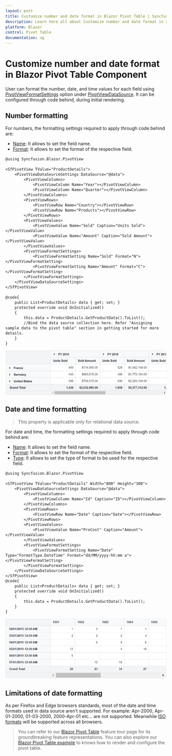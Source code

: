 ```yaml
---
layout: post
title: Customize number and date format in Blazor Pivot Table | Syncfusion
description: Learn here all about Customize number and date format in Syncfusion Blazor Pivot Table component and more.
platform: Blazor
control: Pivot Table
documentation: ug
---
```


# Customize number and date format in Blazor Pivot Table Component

User can format the number, date, and time values for each field using [PivotViewFormatSettings](https://help.syncfusion.com/cr/blazor/Syncfusion.Blazor.PivotView.PivotViewFilterSettings.html) option under [PivotViewDataSource](https://help.syncfusion.com/cr/blazor/Syncfusion.Blazor.PivotView.PivotViewDataSourceSettings-1.html). It can be configured through code behind, during initial rendering.

## Number formatting

For numbers, the formatting settings required to apply through code behind are:

* [Name](https://help.syncfusion.com/cr/blazor/Syncfusion.Blazor.PivotView.PivotViewFormatSetting.html#Syncfusion_Blazor_PivotView_PivotViewFormatSetting_Name): It allows to set the field name.
* [Format](https://help.syncfusion.com/cr/blazor/Syncfusion.Blazor.PivotView.PivotViewFormatSetting.html#Syncfusion_Blazor_PivotView_PivotViewFormatSetting_Format): It allows to set the format of the respective field.

```cshtml
@using Syncfusion.Blazor.PivotView

<SfPivotView TValue="ProductDetails">
    <PivotViewDataSourceSettings DataSource="@data">
        <PivotViewColumns>
            <PivotViewColumn Name="Year"></PivotViewColumn>
            <PivotViewColumn Name="Quarter"></PivotViewColumn>
        </PivotViewColumns>
        <PivotViewRows>
            <PivotViewRow Name="Country"></PivotViewRow>
            <PivotViewRow Name="Products"></PivotViewRow>
        </PivotViewRows>
        <PivotViewValues>
            <PivotViewValue Name="Sold" Caption="Units Sold"></PivotViewValue>
            <PivotViewValue Name="Amount" Caption="Sold Amount"></PivotViewValue>
        </PivotViewValues>
        <PivotViewFormatSettings>
            <PivotViewFormatSetting Name="Sold" Format="N"></PivotViewFormatSetting>
            <PivotViewFormatSetting Name="Amount" Format="C"></PivotViewFormatSetting>
        </PivotViewFormatSettings>
    </PivotViewDataSourceSettings>
</SfPivotView>

@code{
    public List<ProductDetails> data { get; set; }
    protected override void OnInitialized()
    {
        this.data = ProductDetails.GetProductData().ToList();
        //Bind the data source collection here. Refer "Assigning sample data to the pivot table" section in getting started for more details.
    }
}

```

![Number Formatting in Blazor PivotTable](images/blazor-pivottable-number-formatting.png)

## Date and time formatting

> This property is applicable only for relational data source.

For date and time, the formatting settings required to apply through code behind are:

* [Name](https://help.syncfusion.com/cr/blazor/Syncfusion.Blazor.PivotView.PivotViewFormatSetting.html#Syncfusion_Blazor_PivotView_PivotViewFormatSetting_Name): It allows to set the field name.
* [Format](https://help.syncfusion.com/cr/blazor/Syncfusion.Blazor.PivotView.PivotViewFormatSetting.html#Syncfusion_Blazor_PivotView_PivotViewFormatSetting_Format): It allows to set the format of the respective field.
* [Type](https://help.syncfusion.com/cr/blazor/Syncfusion.Blazor.PivotView.PivotViewFormatSetting.html#Syncfusion_Blazor_PivotView_PivotViewFormatSetting_Type): It allows to set the type of format to be used for the respective field.

```cshtml
@using Syncfusion.Blazor.PivotView

<SfPivotView TValue="ProductDetails" Width="800" Height="300">
    <PivotViewDataSourceSettings DataSource="@data">
        <PivotViewColumns>
            <PivotViewColumn Name="Id" Caption="ID"></PivotViewColumn>
        </PivotViewColumns>
        <PivotViewRows>
            <PivotViewRow Name="Date" Caption="Date"></PivotViewRow>
        </PivotViewRows>
        <PivotViewValues>
            <PivotViewValue Name="ProCost" Caption="Amount"></PivotViewValue>
        </PivotViewValues>
        <PivotViewFormatSettings>
            <PivotViewFormatSetting Name="Date" Type="FormatType.DateTime" Format="dd/MM/yyyy-hh:mm a"></PivotViewFormatSetting>
        </PivotViewFormatSettings>
    </PivotViewDataSourceSettings>
</SfPivotView>
@code{
    public List<ProductDetails> data { get; set; }
    protected override void OnInitialized()
    {
        this.data = ProductDetails.GetProductData().ToList();
    }
}

```

![Date Formatting in Blazor PivotTable](images/blazor-pivottable-date-formatting.png)

## Limitations of date formatting

As per Firefox and Edge browsers standards, most of the date and time formats used in data source aren’t supported. For example: Apr-2000, Apr-01-2000, 01-03-2000, 2000-Apr-01 etc... are not supported. Meanwhile [ISO formats](https://262.ecma-international.org/5.1/#sec-15.9.1.15) will be supported across all browsers.

> You can refer to our [Blazor Pivot Table](https://www.syncfusion.com/blazor-components/blazor-pivot-table) feature tour page for its groundbreaking feature representations. You can also explore our [Blazor Pivot Table example](https://blazor.syncfusion.com/demos/pivot-table/default-functionalities?theme=bootstrap4) to knows how to render and configure the pivot table.